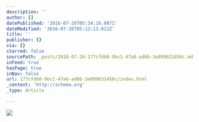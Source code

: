 ```yaml
---
description: ''
author: []
datePublished: '2016-07-26T05:34:16.087Z'
dateModified: '2016-07-26T05:12:13.013Z'
title: ''
publisher: {}
via: {}
starred: false
sourcePath: _posts/2016-07-26-177cfdb0-9bc1-47a6-ad6b-3e899631456c.md
inFeed: true
hasPage: true
inNav: false
url: 177cfdb0-9bc1-47a6-ad6b-3e899631456c/index.html
_context: 'http://schema.org'
_type: Article

---
```

![](https://the-grid-user-content.s3-us-west-2.amazonaws.com/49634b83-3405-4d5b-9027-55be95a006a9.jpg)